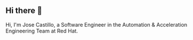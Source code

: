 ## Hi there 👋
Hi, I'm Jose Castillo, a Software Engineer in the Automation & Acceleration Engineering Team at Red Hat.

<!-- [![Jose Castillo's GitHub stats](https://github-readme-stats.vercel.app/api?username=jcastill&theme=transparent&hide=stars&show_icons=true)](https://github.com/jcastill/github-readme-stats) -->

<!--[![Most used languages](https://github-readme-stats.vercel.app/api/top-langs/?username=jcastill)](https://github.com/jcastill/github-readme-stats)-->
<!--
**jcastill/jcastill** is a ✨ _special_ ✨ repository because its `README.md` (this file) appears on your GitHub profile.

Here are some ideas to get you started:

- 🔭 I’m currently working on ...
- 🌱 I’m currently learning ...
- 👯 I’m looking to collaborate on ...
- 🤔 I’m looking for help with ...
- 💬 Ask me about ...
- 📫 How to reach me: ...
- 😄 Pronouns: ...
- ⚡ Fun fact: ...
-->

